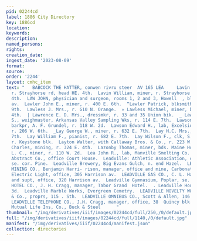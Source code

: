 ```yaml
---
pid: 02244cd
label: 1886 City Directory
key: 1886cd
location: 
keywords: 
description: 
named_persons: 
rights: 
creation_date: 
ingest_date: '2023-08-09'
format: 
source: 
order: '2244'
layout: cmhc_item
text: "   BABCOCK THE HATTER, conwen rivru steer  AV 165 LEA     Lavin Thomas, miner,
  r. Strayhorse rd, head HE. 4th.  Lavin William, miner, r. Strayhorse rd, head E.
  4th.  LAW JOHN, physician and surgeon, rooms 1, 2 and 3, Howell  , blk, 500 Flarrison
  av.  Lawler John E., miner, r. 400 E. 6th.  “Lawler Patrick, blksmith, r. 504 E.
  9th.  Lawless J. Mrs., r. G10 N. Orange.  » Lawless Michael, miner, bds. 326 E.
  4th.  | Lawrence E. D. Mrs., dressmkr, r. 33 and 35 Union bik.  _ Lawrence Genio
  S., weighmaster, Arkansas Valley Sampling Wks, r. 114 E. 7th.  Lawson Charles A.,
  barkpr, A. F. Grundel, r. 118 W. 2d.  Lawson Edward H., lab, Excelsior Iron Wks,
  r. 206 W. 6th.  _Lay George W., miner, r. 632 E. 7th.  Lay H.C. Mrs., r. 632 E.
  7th.  Lay William F., pianist, r. 682 E. 7th.  Lay Wilson F., clk, S. P. Gutshall,
  r. Keystone blk.  Layton Walter, with Callaway Bros. & Co., r. 223 W. 9th.  Lazonby
  Charles, mining, r. 324 E. 4th.  Lazonby Thomas, miner, bds. Maine Hotel.  Lazzarene
  L. C., miner, r. 110 W. 2d.  Lea John R., lab, Manville Smelting Co.  Leadville
  Abstract Co., office Court House.  Leadville: Athletic Association, club rooms 4th,
  se. cor. Pine.  Leadville Brewery, Big Evans Gulch, n. end Hazel.  LEADVILLE CONSOLIDATED
  MINING CO., Benjamin Harri- rison, manager, office and mine, Carbonate Hill.  Leadville
  Electric Light, office, 305 Harrison av.  LEADVILLE GAS CO., C. L. Hall, prest.,
  and supt, office, 320 Harrison av.  Leadville Gymnasium, Poplar, se. cor. 5th.  -LEADVILLE
  HOTEL CO., J. H. Cragg, manager, Tabor Grand  Hotel.  . Leadville House, 222 KE.
  3d.  Leadville Marble Works, Evergreen Cemetry.  LEADVILLE NOVELTY WORKS, G. Reinhardt
  & Co., proprs, 115 . Sth.  LEADVILLE OMNIBUS CO., Scott & Allen, 146 W. 4th.  ;
  LEADVILLE TELEPHONE CO., J.H. Cragg, manager, office, 38  Quincy blk.  Northwestern
  Mutual Life Ins, Co., Buck & Steel      "
thumbnail: "/img/derivatives/iiif/images/02244cd/full/250,/0/default.jpg"
full: "/img/derivatives/iiif/images/02244cd/full/1140,/0/default.jpg"
manifest: "/img/derivatives/iiif/02244cd/manifest.json"
collection: directories
---
```

